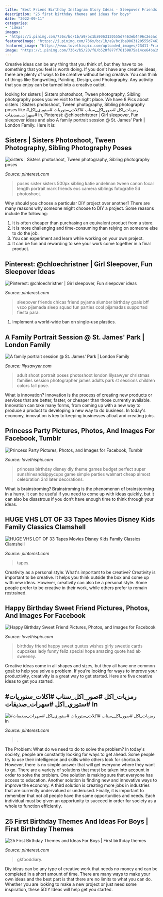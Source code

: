 ```yaml
---
title: "Best Friend Birthday Instagram Story Ideas - Sleepover Friends Chicas Friend Pyjama Slumber Birthday Goals Bff Vsco Pijamada Sleep Squad Fun Parties Cool Pijamadas Supported Fiesta Para"
description: "25 first birthday themes and ideas for boys"
date: "2022-09-11"
categories:
- "ideas"
images:
- "https://i.pinimg.com/736x/bc/1b/a9/bc1ba9063120555d7463eb4496c2e5ac.jpg"
featuredImage: "https://i.pinimg.com/736x/bc/1b/a9/bc1ba9063120555d7463eb4496c2e5ac.jpg"
featured_image: "https://www.lovethispic.com/uploaded_images/23411-Princess-Party.jpg?2"
image: "https://i.pinimg.com/736x/b5/20/f8/b520f877f76159875a14ce64ba19f2f9.jpg"
---
```



Creative ideas can be any thing that you think of, but they have to be something that you feel is worth doing. If you don't have any creative ideas, there are plenty of ways to be creative without being creative. You can think of things like Songwriting, Painting, Design, and Photography. Any activity that you enjoy can be turned into a creative outlet.

	

		
looking for sisters | Sisters photoshoot, Tween photography, Sibling photography poses you've visit to the right place. We have 8 Pics about sisters | Sisters photoshoot, Tween photography, Sibling photography poses like #رمزيات_اكل #صور_اكل_سناب #اكلات_ستوريات #ستوري_اكل #سهرات_صديقات in, Pinterest: @chloechristner | Girl sleepover, Fun sleepover ideas and also A family portrait session @ St. James&#039; Park | London Family. Here it is:
		
    
## Sisters | Sisters Photoshoot, Tween Photography, Sibling Photography Poses

<img loading=lazy src="https://i.pinimg.com/736x/c1/63/ab/c163ab39e3a5d2843be66b02b32ca775--sister-photography-poses-fairy-photography.jpg" onerror="this.onerror=null;this.src='https://tse2.mm.bing.net/th?id=OIP.IGJh4vtdWA6HzUNbZHy9BgHaKQ&amp;pid=15.1';" alt="sisters | Sisters photoshoot, Tween photography, Sibling photography poses">

_Source: pinterest.com_

>poses sister sisters 500px sibling katie andelman tween canon focal length portrait mark friends eos camera siblings fotografie 5d photoshoot. 

	

Why should you choose a particular DIY project over another?
There are many reasons why someone might choose to DIY a project. Some reasons include the following: 
1) It is often cheaper than purchasing an equivalent product from a store.
2) It is more challenging and time-consuming than relying on someone else to do the job.
3) You can experiment and learn while working on your own project.
4) It can be fun and rewarding to see your work come together in a final product.

    
## Pinterest: @chloechristner | Girl Sleepover, Fun Sleepover Ideas

<img loading=lazy src="https://i.pinimg.com/736x/aa/c4/50/aac450934130a38063596669bb0e11b9.jpg" onerror="this.onerror=null;this.src='https://tse4.mm.bing.net/th?id=OIP.ZV9w_47HZzy1_rX1TgLzQQAAAA&amp;pid=15.1';" alt="Pinterest: @chloechristner | Girl sleepover, Fun sleepover ideas">

_Source: pinterest.com_

>sleepover friends chicas friend pyjama slumber birthday goals bff vsco pijamada sleep squad fun parties cool pijamadas supported fiesta para. 

	

1. Implement a world-wide ban on single-use plastics.

    
## A Family Portrait Session @ St. James&#039; Park | London Family

<img loading=lazy src="https://lilysawyer.com/wp-726/wp-content/uploads/2012/12/ibrahimi_8_WEB.jpg" onerror="this.onerror=null;this.src='https://tse1.mm.bing.net/th?id=OIP.-SfkjpnnYAJsN50P-NJ6MQHaPe&amp;pid=15.1';" alt="A family portrait session @ St. James&#039; Park | London Family">

_Source: lilysawyer.com_

>adult shoot portrait poses photoshoot london lilysawyer christmas families session photographer james adults park st sessions children colors fall pose. 

	

What is innovation?
Innovation is the process of creating new products or services that are better, faster, or cheaper than those currently available. Innovation can take many forms, from coming up with a new way to produce a product to developing a new way to do business. In today's economy, innovation is key to keeping businesses afloat and creating jobs.

    
## Princess Party Pictures, Photos, And Images For Facebook, Tumblr

<img loading=lazy src="https://www.lovethispic.com/uploaded_images/23411-Princess-Party.jpg?2" onerror="this.onerror=null;this.src='https://tse1.mm.bing.net/th?id=OIP.Gkuv-I9eAviZiKgV8fqm3AHaKl&amp;pid=15.1';" alt="Princess Party Pictures, Photos, and Images for Facebook, Tumblr">

_Source: lovethispic.com_

>princess birthday disney diy theme games budget perfect super sunshineandsippycups game simple parties walmart cheap almost celebration 3rd later decorations. 

	

What is brainstroming? Brainstroming is the phenomenon of brainstorming in a hurry. It can be useful if you need to come up with ideas quickly, but it can also be disastrous if you don’t have enough time to think through your ideas.

    
## HUGE VHS LOT OF 33 Tapes Movies Disney Kids Family Classics Clamshell

<img loading=lazy src="https://i.pinimg.com/736x/13/e6/03/13e603da0d467c0b5e9164a32cef3783.jpg" onerror="this.onerror=null;this.src='https://tse4.mm.bing.net/th?id=OIP.0uYhIXH7CLRcdx7WdfX2XAHaJ3&amp;pid=15.1';" alt="HUGE VHS LOT OF 33 Tapes Movies Disney Kids Family Classics Clamshell">

_Source: pinterest.com_

>tapes. 

	

Creativity as a personal style: What's important to be creative?
Creativity is important to be creative. It helps you think outside the box and come up with new ideas. However, creativity can also be a personal style. Some people prefer to be creative in their work, while others prefer to remain restrained.

    
## Happy Birthday Sweet Friend Pictures, Photos, And Images For Facebook

<img loading=lazy src="https://s-media-cache-ak0.pinimg.com/564x/29/ab/02/29ab02083de236d2da36733b8566b8fa.jpg" onerror="this.onerror=null;this.src='https://tse4.mm.bing.net/th?id=OIP.WbHL4C2TJR-aCMbHQpWKdAHaKr&amp;pid=15.1';" alt="Happy Birthday Sweet Friend Pictures, Photos, and Images for Facebook">

_Source: lovethispic.com_

>birthday friend happy sweet quotes wishes girly sweetie cards cupcakes lady funny feliz special hope amazing quote had ab sweeney. 

	

Creative ideas come in all shapes and sizes, but they all have one common goal: to help you solve a problem. If you're looking for ways to improve your productivity, creativity is a great way to get started. Here are five creative ideas to get you started.

    
## #رمزيات_اكل #صور_اكل_سناب #اكلات_ستوريات #ستوري_اكل #سهرات_صديقات In

<img loading=lazy src="https://i.pinimg.com/736x/b5/20/f8/b520f877f76159875a14ce64ba19f2f9.jpg" onerror="this.onerror=null;this.src='https://tse3.mm.bing.net/th?id=OIP.y_TUf10D0n76tI5MiyvCSgHaNK&amp;pid=15.1';" alt="#رمزيات_اكل #صور_اكل_سناب #اكلات_ستوريات #ستوري_اكل #سهرات_صديقات in">

_Source: pinterest.com_

>. 

	

The Problem: What do we need to do to solve the problem?
In today's society, people are constantly looking for ways to get ahead. Some people try to use their intelligence and skills while others look for shortcuts. However, there is no simple answer that will get everyone where they want to go. There are a variety of solutions that must be taken into account in order to solve the problem. One solution is making sure that everyone has access to education. Another solution is finding new and innovative ways to improve the economy. A third solution is creating more jobs in industries that are currently undervalued or underused. Finally, it is important to remember that not all people have the same opportunities and needs. Each individual must be given an opportunity to succeed in order for society as a whole to function efficiently.

    
## 25 First Birthday Themes And Ideas For Boys | First Birthday Themes

<img loading=lazy src="https://i.pinimg.com/736x/bc/1b/a9/bc1ba9063120555d7463eb4496c2e5ac.jpg" onerror="this.onerror=null;this.src='https://tse1.mm.bing.net/th?id=OIP.F_UbeDld10Njd59ZWX6c7AHaLH&amp;pid=15.1';" alt="25 First Birthday Themes and Ideas For Boys | First birthday themes">

_Source: pinterest.com_

>gkfooddiary. 

	

Diy ideas can be any type of creative work that needs no money and can be completed in a short amount of time. There are many ways to make your own ideas and the best part is that there are no limits to what you can do. Whether you are looking to make a new project or just need some inspiration, these 5DIY Ideas will help get you started.

